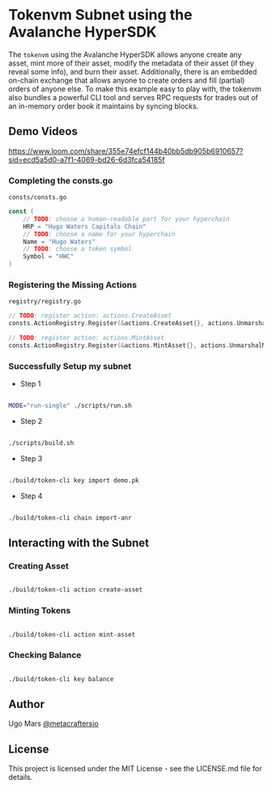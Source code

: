 # Tokenvm Subnet using the Avalanche HyperSDK

The `tokenvm` using the Avalanche HyperSDK allows anyone create any asset, mint more of their asset, modify the metadata of their asset (if they reveal some info), and burn their asset. Additionally, there is an embedded on-chain exchange that allows anyone to create orders and fill (partial) orders of anyone else. To make this example easy to play with, the tokenvm also bundles a powerful CLI tool and serves RPC requests for trades out of an in-memory order book it maintains by syncing blocks.

## Demo Videos

https://www.loom.com/share/355e74efcf144b40bb5db905b6910657?sid=ecd5a5d0-a7f1-4069-bd26-6d3fca54185f

### Completing the consts.go

`consts/consts.go`

```go
const (
	// TODO: choose a human-readable part for your hyperchain
	HRP = "Hugo Waters Capitals Chain"
	// TODO: choose a name for your hyperchain
	Name = "Hugo Waters"
	// TODO: choose a token symbol
	Symbol = "HWC"
)

```

### Registering the Missing Actions

`registry/registry.go`

```go
// TODO: register action: actions.CreateAsset
consts.ActionRegistry.Register(&actions.CreateAsset{}, actions.UnmarshalCreateAsset, false),

// TODO: register action: actions.MintAsset
consts.ActionRegistry.Register(&actions.MintAsset{}, actions.UnmarshalMintAsset, false),
```

### Successfully Setup my subnet

- Step 1

```bash

MODE="run-single" ./scripts/run.sh

```

- Step 2

```bash

./scripts/build.sh

```

- Step 3

```bash

./build/token-cli key import demo.pk

```

- Step 4

```bash

./build/token-cli chain import-anr

```

## Interacting with the Subnet

### Creating Asset

```bash

./build/token-cli action create-asset

```

### Minting Tokens

```bash

./build/token-cli action mint-asset

```

### Checking Balance

```bash

./build/token-cli key balance

```
## Author

Ugo Mars
[@metacraftersio](https://github.com/UgoMars)

## License

This project is licensed under the MIT License - see the LICENSE.md file for details.
